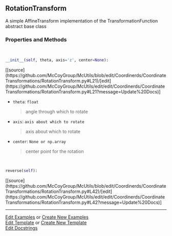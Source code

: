 ## <a id="McUtils.Coordinerds.CoordinateTransformations.RotationTransform.RotationTransform">RotationTransform</a>
A simple AffineTransform implementation of the TransformationFunction abstract base class

### Properties and Methods
<a id="McUtils.Coordinerds.CoordinateTransformations.RotationTransform.RotationTransform.__init__" class="docs-object-method">&nbsp;</a> 
```python
__init__(self, theta, axis='z', center=None): 
```
<div class="docs-source-link" markdown="1">
[[source](https://github.com/McCoyGroup/McUtils/blob/edit/Coordinerds/CoordinateTransformations/RotationTransform.py#L21)/[edit](https://github.com/McCoyGroup/McUtils/edit/edit/Coordinerds/CoordinateTransformations/RotationTransform.py#L21?message=Update%20Docs)]
</div>


- `theta`: `float`
    >angle through which to rotate
- `axis`: `axis about which to rotate`
    >axis about which to rotate
- `center`: `None or np.array`
    >center point for the rotation

<a id="McUtils.Coordinerds.CoordinateTransformations.RotationTransform.RotationTransform.reverse" class="docs-object-method">&nbsp;</a> 
```python
reverse(self): 
```
<div class="docs-source-link" markdown="1">
[[source](https://github.com/McCoyGroup/McUtils/blob/edit/Coordinerds/CoordinateTransformations/RotationTransform.py#L42)/[edit](https://github.com/McCoyGroup/McUtils/edit/edit/Coordinerds/CoordinateTransformations/RotationTransform.py#L42?message=Update%20Docs)]
</div>





___

[Edit Examples](https://github.com/McCoyGroup/McUtils/edit/edit/ci/examples/McUtils/Coordinerds/CoordinateTransformations/RotationTransform/RotationTransform.md) or 
[Create New Examples](https://github.com/McCoyGroup/McUtils/new/edit/?filename=ci/examples/McUtils/Coordinerds/CoordinateTransformations/RotationTransform/RotationTransform.md) <br/>
[Edit Template](https://github.com/McCoyGroup/McUtils/edit/edit/ci/docs/McUtils/Coordinerds/CoordinateTransformations/RotationTransform/RotationTransform.md) or 
[Create New Template](https://github.com/McCoyGroup/McUtils/new/edit/?filename=ci/docs/templates/McUtils/Coordinerds/CoordinateTransformations/RotationTransform/RotationTransform.md) <br/>
[Edit Docstrings](https://github.com/McCoyGroup/McUtils/edit/edit/McUtils/Coordinerds/CoordinateTransformations/RotationTransform.py?message=Update%20Docs)